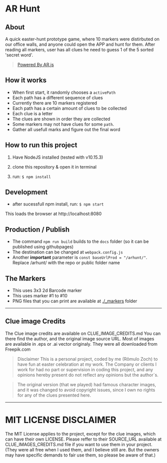 # AR Hunt

## About
A quick easter-hunt prototype game, where 10 markers were distirbuted on our office walls, and anyone could open the APP and hunt for them.
After reading all markers, user has all clues he need to guess 1 of the 5 sorted 'secret word'.

> [Powered By AR.js](https://github.com/jeromeetienne/AR.js)

## How it works
- When first start, it randomly chooses a `activePath` 
- Each path has a different sequence of clues
- Currently there are 10 markers registered
- Each path has a certain amount of clues to be collected
- Each clue is a letter 
- The clues are shown in order they are collected
- Some markers may not have clues for some `path`.
- Gather all usefull marks and figure out the final word

## How to run this project

1. Have NodeJS installed (tested with v10.15.3)

2. clone this repository & open it in terminal

3. run: `$ npm install`

## Development

- after sucessfull npm install, run:
`$ npm start`

This loads the browser at http://localhost:8080


## Production / Publish

- The command `npm run build`  builds to the `docs` folder (so it can be published using githubpages)
- The destination can be changed at `webpack.config.js` 
- Another **important** parameter is `const baseUrlProd = "/arhunt/"`. Replace /arhunt/ with the repo or public folder name


## The Markers
- This uses 3x3 2d Barcode marker
- This uses marker #1 to #10
- PNG files that you can print are available at [./_markers](./_markers) folder

---

## Clue image Credits
The Clue image credits are available on CLUE_IMAGE_CREDITS.md
You can there find the author, and the original image source URL.
Most of images are available in .eps or .ai vector originaly.
They were all downloaded from Freepik.com

> Disclaimer
> This is a personal project, coded by me (Rômulo Zoch) to have fun at easter celebration at my work.
The Company or clients I work for had no part or supervision in coding this project, and any opinions hereby present do not reflect any opinions but the author`s.

> The original version (that we played) had famous character images, and it was changed to avoid copyright issues, since I own no rights for any of the clues presented here.

----

# MIT LICENSE DISCLAIMER
The MIT License applies to the project, except for the clue images, which can have their own LICENSE. Please reffer to their SOURCE_URL available at CLUE_IMAGES_CREDITS.md file if you want to use them in your project. 
(They were all free when I used them, and I believe still are. But the owners may have specific demands to fair use them, so please be aware of that.)